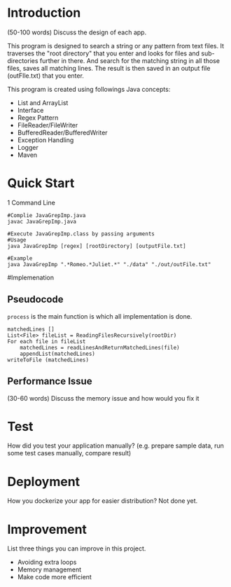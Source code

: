 # Introduction
(50-100 words)
Discuss the design of each app. 

This program is designed to search a string or any pattern from text files. 
It traverses the "root directory" that you enter and looks for files and sub-directories further in there. And search for the matching string in all those files, saves all matching lines. The result is then saved in an output file (outFIle.txt) that you enter.

This program is created using followings Java concepts:
- List and ArrayList
- Interface
- Regex Pattern
- FileReader/FileWriter
- BufferedReader/BufferedWriter
- Exception Handling 
- Logger
- Maven

# Quick Start

1 Command Line
````
#Complie JavaGrepImp.java
javac JavaGrepImp.java

#Execute JavaGrepImp.class by passing arguments
#Usage
java JavaGrepImp [regex] [rootDirectory] [outputFile.txt]

#Example 
java JavaGrepImp ".*Romeo.*Juliet.*" "./data" "./out/outFile.txt"
````
#Implemenation
## Pseudocode
`process` is the main function is which all implementation is done.
```
matchedLines []
List<File> fileList = ReadingFilesRecursively(rootDir)
For each file in fileList
    matchedLines = readLinesAndReturnMatchedLines(file) 
    appendList(matchedLines)
writeToFile (matchedLines)
```

## Performance Issue
(30-60 words)
Discuss the memory issue and how would you fix it

# Test
How did you test your application manually? (e.g. prepare sample data, run some test cases manually, compare result)

# Deployment
How you dockerize your app for easier distribution?
Not done yet.

# Improvement
List three things you can improve in this project.
- Avoiding extra loops
- Memory management
- Make code more efficient